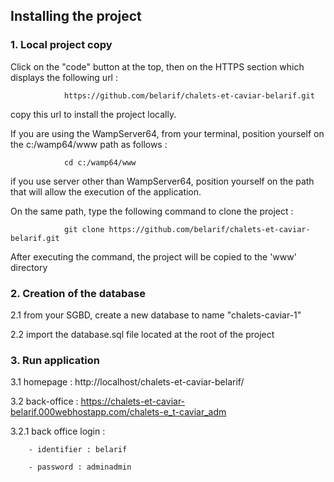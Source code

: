 ## Installing the project

### 1. Local project copy

Click on the "code" button at the top, then on the HTTPS section which displays the following url :

                https://github.com/belarif/chalets-et-caviar-belarif.git 

copy this url to install the project locally.

If you are using the WampServer64, from your terminal, position yourself on the c:/wamp64/www path as follows :

                cd c:/wamp64/www

if you use server other than WampServer64, position yourself on the path that will allow the execution of the
application.

On the same path, type the following command to clone the project :

                git clone https://github.com/belarif/chalets-et-caviar-belarif.git

After executing the command, the project will be copied to the 'www' directory

### 2. Creation of the database

2.1 from your SGBD, create a new database to name "chalets-caviar-1" 

2.2 import the database.sql file located at the root of the project

### 3. Run application

3.1 homepage : http://localhost/chalets-et-caviar-belarif/ 

3.2 back-office : https://chalets-et-caviar-belarif.000webhostapp.com/chalets-e_t-caviar_adm
    
3.2.1 back office login : 

        - identifier : belarif

        - password : adminadmin
                